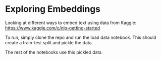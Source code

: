 # Exploring Embeddings

Looking at different ways to embed text using data from Kaggle: https://www.kaggle.com/c/nlp-getting-started

To run, simply clone the repo and run the load data notebook. This should create a train-test split and pickle the data.

The rest of the notebooks use this pickled data.
